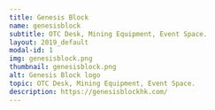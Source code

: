 ```yaml
---
title: Genesis Block
name: genesisblock
subtitle: OTC Desk, Mining Equipment, Event Space.
layout: 2019_default
modal-id: 1
img: genesisblock.png
thumbnail: genesisblock.png
alt: Genesis Block logo
topic: OTC Desk, Mining Equipment, Event Space.
description: https://genesisblockhk.com/
---
```

